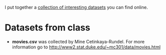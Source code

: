 

I put together a [collection of interesting datasets](https://idc9.github.io/stor390/data/collection.html) you can find online.

# Datasets from class
- **movies.csv** was collected by Mine Cetinkaya-Rundel. For more information go to http://www2.stat.duke.edu/~mc301/data/movies.html
